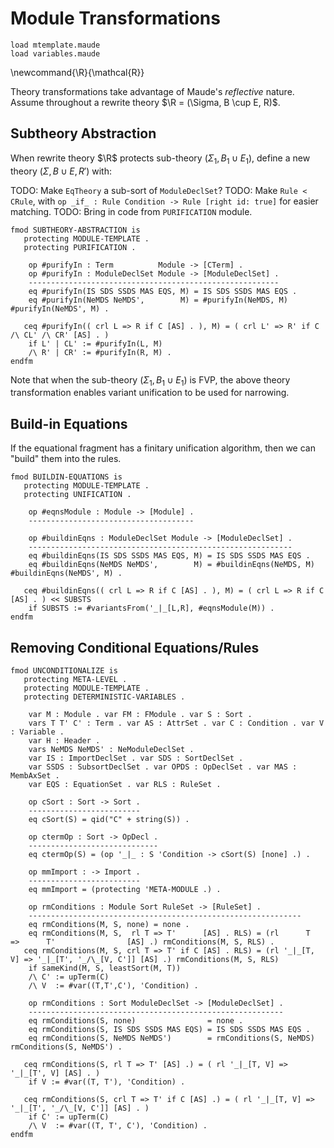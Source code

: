 Module Transformations
======================

```maude
load mtemplate.maude
load variables.maude
```

\newcommand{\R}{\mathcal{R}}

Theory transformations take advantage of Maude's *reflective* nature.
Assume throughout a rewrite theory $\R = (\Sigma, B \cup E, R)$.

Subtheory Abstraction
---------------------

When rewrite theory $\R$ protects sub-theory $(\Sigma_1, B_1 \cup E_1)$, define a new theory $(\Sigma, B \cup E, R')$ with:

TODO: Make `EqTheory` a sub-sort of `ModuleDeclSet`?
TODO: Make `Rule < CRule`, with `op _if_ : Rule Condition -> Rule [right id: true]` for easier matching.
TODO: Bring in code from `PURIFICATION` module.

```maude
fmod SUBTHEORY-ABSTRACTION is
   protecting MODULE-TEMPLATE .
   protecting PURIFICATION .

    op #purifyIn : Term          Module -> [CTerm] .
    op #purifyIn : ModuleDeclSet Module -> [ModuleDeclSet] .
    --------------------------------------------------------
    eq #purifyIn(IS SDS SSDS MAS EQS, M) = IS SDS SSDS MAS EQS .
    eq #purifyIn(NeMDS NeMDS',        M) = #purifyIn(NeMDS, M) #purifyIn(NeMDS', M) .

   ceq #purifyIn(( crl L => R if C [AS] . ), M) = ( crl L' => R' if C /\ CL' /\ CR' [AS] . )
    if L' | CL' := #purifyIn(L, M)
    /\ R' | CR' := #purifyIn(R, M) .
endfm
```

Note that when the sub-theory $(\Sigma_1, B_1 \cup E_1)$ is FVP, the above theory transformation enables variant unification to be used for narrowing.

Build-in Equations
------------------

If the equational fragment has a finitary unification algorithm, then we can "build" them into the rules.

```maude
fmod BUILDIN-EQUATIONS is
   protecting MODULE-TEMPLATE .
   protecting UNIFICATION .

    op #eqnsModule : Module -> [Module] .
    -------------------------------------

    op #buildinEqns : ModuleDeclSet Module -> [ModuleDeclSet] .
    -----------------------------------------------------------
    eq #buildinEqns(IS SDS SSDS MAS EQS, M) = IS SDS SSDS MAS EQS .
    eq #buildinEqns(NeMDS NeMDS',        M) = #buildinEqns(NeMDS, M) #buildinEqns(NeMDS', M) .

   ceq #buildinEqns(( crl L => R if C [AS] . ), M) = ( crl L => R if C [AS] . ) << SUBSTS
    if SUBSTS := #variantsFrom('_|_[L,R], #eqnsModule(M)) .
endfm
```

Removing Conditional Equations/Rules
------------------------------------

```maude
fmod UNCONDITIONALIZE is
   protecting META-LEVEL .
   protecting MODULE-TEMPLATE .
   protecting DETERMINISTIC-VARIABLES .

    var M : Module . var FM : FModule . var S : Sort .
    vars T T' C' : Term . var AS : AttrSet . var C : Condition . var V : Variable .
    var H : Header .
    vars NeMDS NeMDS' : NeModuleDeclSet .
    var IS : ImportDeclSet . var SDS : SortDeclSet .
    var SSDS : SubsortDeclSet . var OPDS : OpDeclSet . var MAS : MembAxSet .
    var EQS : EquationSet . var RLS : RuleSet .

    op cSort : Sort -> Sort .
    -------------------------
    eq cSort(S) = qid("C" + string(S)) .

    op ctermOp : Sort -> OpDecl .
    -----------------------------
    eq ctermOp(S) = (op '_|_ : S 'Condition -> cSort(S) [none] .) .

    op mmImport : -> Import .
    -------------------------
    eq mmImport = (protecting 'META-MODULE .) .

    op rmConditions : Module Sort RuleSet -> [RuleSet] .
    -------------------------------------------------------------
    eq rmConditions(M, S, none) = none .
    eq rmConditions(M, S,  rl T => T'      [AS] . RLS) = (rl      T     =>      T'                [AS] .) rmConditions(M, S, RLS) .
   ceq rmConditions(M, S, crl T => T' if C [AS] . RLS) = (rl '_|_[T, V] => '_|_[T', '_/\_[V, C']] [AS] .) rmConditions(M, S, RLS)
    if sameKind(M, S, leastSort(M, T))
    /\ C' := upTerm(C)
    /\ V  := #var((T,T',C'), 'Condition) .

    op rmConditions : Sort ModuleDeclSet -> [ModuleDeclSet] .
    ---------------------------------------------------------
    eq rmConditions(S, none)                = none .
    eq rmConditions(S, IS SDS SSDS MAS EQS) = IS SDS SSDS MAS EQS .
    eq rmConditions(S, NeMDS NeMDS')        = rmConditions(S, NeMDS) rmConditions(S, NeMDS') .

   ceq rmConditions(S, rl T => T' [AS] .) = ( rl '_|_[T, V] => '_|_[T', V] [AS] . )
    if V := #var((T, T'), 'Condition) .

   ceq rmConditions(S, crl T => T' if C [AS] .) = ( rl '_|_[T, V] => '_|_[T', '_/\_[V, C']] [AS] . )
    if C' := upTerm(C)
    /\ V  := #var((T, T', C'), 'Condition) .
endfm
```
